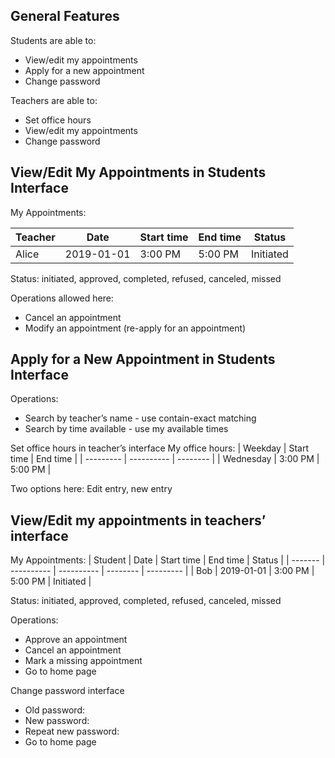## General Features
Students are able to:
- View/edit my appointments
- Apply for a new appointment
- Change password

Teachers are able to:
- Set office hours
- View/edit my appointments
- Change password

## View/Edit My Appointments in Students Interface
My Appointments:

| Teacher | Date       | Start time | End time | Status    |
| ------- | ---------- | ---------- | -------- | --------- |
| Alice   | 2019-01-01 | 3:00 PM    | 5:00 PM  | Initiated |


Status: initiated, approved, completed, refused, canceled, missed

Operations allowed here:
- Cancel an appointment
- Modify an appointment (re-apply for an appointment)

## Apply for a New Appointment in Students Interface
Operations:
- Search by teacher’s name - use contain-exact matching
- Search by time available - use my available times

Set office hours in teacher’s interface
My office hours:
| Weekday   | Start time | End time |
| --------- | ---------- | -------- |
| Wednesday | 3:00 PM    | 5:00 PM  |

Two options here: Edit entry, new entry

## View/Edit my appointments in teachers’ interface
My Appointments:
| Student | Date       | Start time | End time | Status    |
| ------- | ---------- | ---------- | -------- | --------- |
| Bob     | 2019-01-01 | 3:00 PM    | 5:00 PM  | Initiated |

Status: initiated, approved, completed, refused, canceled, missed

Operations: 
- Approve an appointment
- Cancel an appointment
- Mark a missing appointment
- Go to home page


Change password interface
- Old password:
- New password:
- Repeat new password:
- Go to home page

